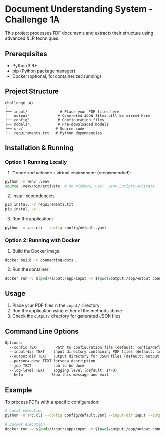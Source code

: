 # Document Understanding System - Challenge 1A

This project processes PDF documents and extracts their structure using advanced NLP techniques.

## Prerequisites

- Python 3.9+
- pip (Python package manager)
- Docker (optional, for containerized running)

## Project Structure

```
challenge_1A/
│
├── input/               # Place your PDF files here
├── output/             # Generated JSON files will be stored here
├── config/             # Configuration files
├── models/             # Pre-downloaded models
├── src/               # Source code
└── requirements.txt   # Python dependencies
```

## Installation & Running

### Option 1: Running Locally

1. Create and activate a virtual environment (recommended):
```bash
python -m venv .venv
source .venv/bin/activate  # On Windows, use: .venv\Scripts\activate
```

2. Install dependencies:
```bash
pip install -r requirements.txt
pip install -e .
```

3. Run the application:
```bash
python -m src.cli --config config/default.yaml
```

### Option 2: Running with Docker

1. Build the Docker image:
```bash
docker build -t connecting-dots .
```

2. Run the container:
```bash
docker run -v $(pwd)/input:/app/input -v $(pwd)/output:/app/output connecting-dots --config config/default.yaml
```

## Usage

1. Place your PDF files in the `input/` directory
2. Run the application using either of the methods above
3. Check the `output/` directory for generated JSON files

## Command Line Options

```bash
Options:
  --config TEXT        Path to configuration file (default: config/default.yaml)
  --input-dir TEXT    Input directory containing PDF files (default: input)
  --output-dir TEXT   Output directory for JSON files (default: output)
  --persona-desc TEXT Persona description
  --job TEXT          Job to be done
  --log-level TEXT    Logging level (default: INFO)
  --help             Show this message and exit
```

## Example

To process PDFs with a specific configuration:

```bash
# Local execution
python -m src.cli --config config/default.yaml --input-dir input --output-dir output

# Docker execution
docker run -v $(pwd)/input:/app/input -v $(pwd)/output:/app/output connecting-dots --config config/default.yaml --input-dir input --output-dir output
```
